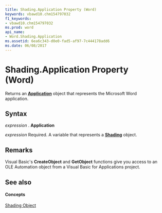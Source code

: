```yaml
---
title: Shading.Application Property (Word)
keywords: vbawd10.chm154797032
f1_keywords:
- vbawd10.chm154797032
ms.prod: word
api_name:
- Word.Shading.Application
ms.assetid: 6ea6c343-d0e0-fad5-af97-7c444178add6
ms.date: 06/08/2017
---
```



# Shading.Application Property (Word)

Returns an **[Application](application-object-word.md)** object that represents the Microsoft Word application.


## Syntax

 _expression_ . **Application**

 _expression_ Required. A variable that represents a **[Shading](shading-object-word.md)** object.


## Remarks

Visual Basic's **CreateObject** and **GetObject** functions give you access to an OLE Automation object from a Visual Basic for Applications project.


## See also


#### Concepts


[Shading Object](shading-object-word.md)

